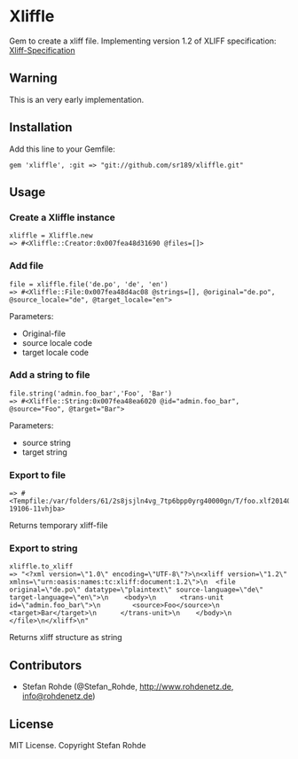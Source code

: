 # Xliffle
Gem to create a xliff file. Implementing version 1.2 of XLIFF specification: [Xliff-Specification](http://docs.oasis-open.org/xliff/xliff-core/xliff-core.html)

## Warning
This is an very early implementation.

## Installation
Add this line to your Gemfile:

`gem 'xliffle', :git => "git://github.com/sr189/xliffle.git"`


## Usage
### Create a Xliffle instance

```
xliffle = Xliffle.new
=> #<Xliffle::Creator:0x007fea48d31690 @files=[]>
```

### Add file

```
file = xliffle.file('de.po', 'de', 'en')
=> #<Xliffle::File:0x007fea48d4ac08 @strings=[], @original="de.po", @source_locale="de", @target_locale="en">
```

Parameters:

* Original-file
* source locale code
* target locale code

### Add a string to file

```
file.string('admin.foo_bar','Foo', 'Bar')
=> #<Xliffle::String:0x007fea48ea6020 @id="admin.foo_bar", @source="Foo", @target="Bar">
```

Parameters:

* source string
* target string

### Export to file

```xliffle.to_file
=> #<Tempfile:/var/folders/61/2s8jsjln4vg_7tp6bpp0yrg40000gn/T/foo.xlf20140810-19106-11vhjba>
```

Returns temporary xliff-file

### Export to string

```
xliffle.to_xliff
=> "<?xml version=\"1.0\" encoding=\"UTF-8\"?>\n<xliff version=\"1.2\" xmlns=\"urn:oasis:names:tc:xliff:document:1.2\">\n  <file original=\"de.po\" datatype=\"plaintext\" source-language=\"de\" target-language=\"en\">\n    <body>\n      <trans-unit id=\"admin.foo_bar\">\n        <source>Foo</source>\n        <target>Bar</target>\n      </trans-unit>\n    </body>\n  </file>\n</xliff>\n"
```

Returns xliff structure as string


## Contributors

* Stefan Rohde (@Stefan_Rohde, http://www.rohdenetz.de, info@rohdenetz.de)

## License

MIT License. Copyright Stefan Rohde

